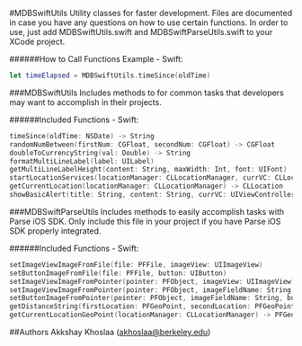 #MDBSwiftUtils
Utility classes for faster development. Files are documented in case you have any questions on how to use certain functions. In order to use, just add MDBSwiftUtils.swift and MDBSwiftParseUtils.swift to your XCode project.

######How to Call Functions Example - Swift:
``` swift
let timeElapsed = MDBSwiftUtils.timeSince(oldTime)
```

###MDBSwiftUtils
Includes methods to for common tasks that developers may want to accomplish in their projects.

######Included Functions - Swift:
``` swift
timeSince(oldTime: NSDate) -> String
randomNumBetween(firstNum: CGFloat, secondNum: CGFloat) -> CGFloat
doubleToCurrencyString(val: Double) -> String
formatMultiLineLabel(label: UILabel)
getMultiLineLabelHeight(content: String, maxWidth: Int, font: UIFont)
startLocationServices(locationManager: CLLocationManager, currVC: CLLocationManagerDelegate) -> CGFloat
getCurrentLocation(locationManager: CLLocationManager) -> CLLocation
showBasicAlert(title: String, content: String, currVC: UIViewController)
```


###MDBSwiftParseUtils
Includes methods to easily accomplish tasks with Parse iOS SDK. Only include this file in your project if you have Parse iOS SDK properly integrated.

######Included Functions - Swift:
``` swift
setImageViewImageFromFile(file: PFFile, imageView: UIImageView)
setButtonImageFromFile(file: PFFile, button: UIButton)
setImageViewImageFromPointer(pointer: PFObject, imageView: UIImageView)
setImageViewImageFromPointer(pointer: PFObject, imageFieldName: String, imageView: UIImageView)
setButtonImageFromPointer(pointer: PFObject, imageFieldName: String, button: UIButton)
getDistanceString(firstLocation: PFGeoPoint, secondLocation: PFGeoPoint) -> String
getCurrentLocationGeoPoint(locationManager: CLLocationManager) -> PFGeoPoint
```

##Authors
Akkshay Khoslaa ([akhoslaa@berkeley.edu](mailto:akhoslaa@berkeley.edu))